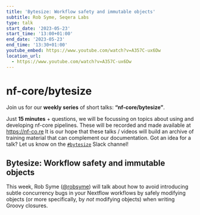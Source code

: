 ```yaml
---
title: 'Bytesize: Workflow safety and immutable objects'
subtitle: Rob Syme, Seqera Labs
type: talk
start_date: '2023-05-23'
start_time: '13:00+01:00'
end_date: '2023-05-23'
end_time: '13:30+01:00'
youtube_embed: https://www.youtube.com/watch?v=A357C-ux6Dw
location_url:
  - https://www.youtube.com/watch?v=A357C-ux6Dw
---
```


# nf-core/bytesize

Join us for our **weekly series** of short talks: **“nf-core/bytesize”**.

Just **15 minutes** + questions, we will be focussing on topics about using and developing nf-core pipelines.
These will be recorded and made available at <https://nf-co.re>
It is our hope that these talks / videos will build an archive of training material that can complement our documentation. Got an idea for a talk? Let us know on the [`#bytesize`](https://nfcore.slack.com/channels/bytesize) Slack channel!

## Bytesize: Workflow safety and immutable objects

This week, Rob Syme ([@robsyme](https://github.com/robsyme)) will talk about how to avoid introducing subtle concurrency bugs in your Nextflow workflows by safely modifying objects (or more specifically, by _not_ modifying objects) when writing Groovy closures.
